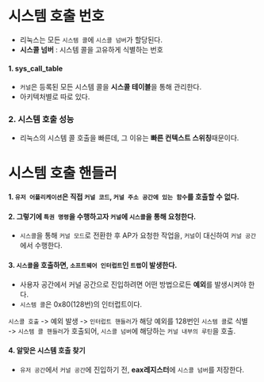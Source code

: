

# 시스템 호출 번호  

* 리눅스는 모든 `시스템 콜`에 `시스콜 넘버`가 할당된다.  
* **시스콜 넘버** : 시스템 콜을 고유하게 식별하는 번호  

#### 1. sys_call_table  
* `커널`은 등록된 모든 시스템 콜을 **시스콜 테이블**을 통해 관리한다.  
* 아키텍처별로 따로 있다.  


### 2. 시스템 호출 성능  
* 리눅스의 시스템 콜 호출을 빠른데, 그 이유는 **빠른 컨텍스트 스위칭**때문이다.  


# 시스템 호출 핸들러  

#### 1. `유저 어플리케이션`은 직접 `커널 코드`, `커널 주소 공간에 있는 함수`를 호출할 수 없다.  

#### 2. 그렇기에 `특권 명령`을 수행하고자 `커널`에 `시스콜`을 통해 요청한다.  

* `시스콜`을 통해 `커널 모드`로 전환한 후 AP가 요청한 작업을, `커널`이 대신하여 `커널 공간`에서 수행한다.  


#### 3. `시스콜`을 호출하면, `소프트웨어 인터럽트`인 `트랩`이 발생한다.  
 * 사용자 공간에서 커널 공간으로 진입하려면 어떤 방법으로든 **예외**를 발생시켜야 한다.  
 * `시스템 콜`은 0x80(128번)의 인터럽트이다.  


`시스콜 호출` -> 예외 발생 -> `인터럽트 핸들러`가 해당 예외를 128번인 `시스템 콜`로 식별  
-> `시스템 콜 핸들러`가 호출되어, `시스콜 넘버`에 해당하는 `커널 내부의 루틴`을 호출.  


#### 4. 알맞은 시스템 호출 찾기  
* `유저 공간`에서 `커널 공간`에 진입하기 전, **eax레지스터**에 `시스콜 넘버`를 저장한다.  











